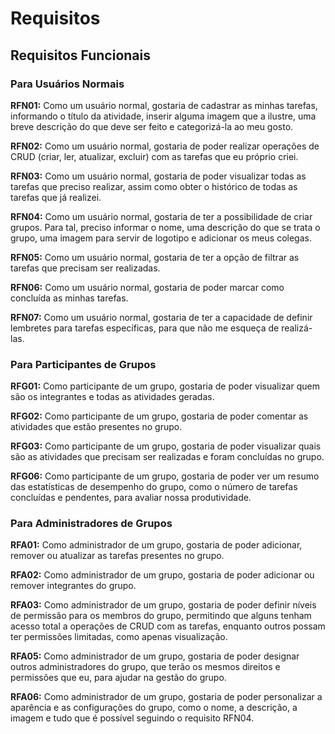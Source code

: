 # Requisitos

## Requisitos Funcionais

### Para Usuários Normais

**RFN01:** Como um usuário normal, gostaria de cadastrar as minhas tarefas, informando o título da atividade, inserir alguma imagem que a ilustre, uma breve descrição do que deve ser feito e categorizá-la ao meu gosto.

**RFN02:** Como um usuário normal, gostaria de poder realizar operações de CRUD (criar, ler, atualizar, excluir) com as tarefas que eu próprio criei.

**RFN03:** Como um usuário normal, gostaria de poder visualizar todas as tarefas que preciso realizar, assim como obter o histórico de todas as tarefas que já realizei.

**RFN04:** Como um usuário normal, gostaria de ter a possibilidade de criar grupos. Para tal, preciso informar o nome, uma descrição do que se trata o grupo, uma imagem para servir de logotipo e adicionar os meus colegas.

**RFN05:** Como um usuário normal, gostaria de ter a opção de filtrar as tarefas que precisam ser realizadas.

**RFN06:** Como um usuário normal, gostaria de poder marcar como concluída as minhas tarefas.

**RFN07:** Como um usuário normal, gostaria de ter a capacidade de definir lembretes para tarefas específicas, para que não me esqueça de realizá-las.

### Para Participantes de Grupos

**RFG01:** Como participante de um grupo, gostaria de poder visualizar quem são os integrantes e todas as atividades geradas.

**RFG02:** Como participante de um grupo, gostaria de poder comentar as atividades que estão presentes no grupo.

**RFG03:** Como participante de um grupo, gostaria de poder visualizar quais são as atividades que precisam ser realizadas e foram concluídas no grupo.

**RFG06:** Como participante de um grupo, gostaria de poder ver um resumo das estatísticas de desempenho do grupo, como o número de tarefas concluídas e pendentes, para avaliar nossa produtividade.

### Para Administradores de Grupos

**RFA01:** Como administrador de um grupo, gostaria de poder adicionar, remover ou atualizar as tarefas presentes no grupo.

**RFA02:** Como administrador de um grupo, gostaria de poder adicionar ou remover integrantes do grupo.

**RFA03:** Como administrador de um grupo, gostaria de poder definir níveis de permissão para os membros do grupo, permitindo que alguns tenham acesso total a operações de CRUD com as tarefas, enquanto outros possam ter permissões limitadas, como apenas visualização.

**RFA05:** Como administrador de um grupo, gostaria de poder designar outros administradores do grupo, que terão os mesmos direitos e permissões que eu, para ajudar na gestão do grupo.

**RFA06:** Como administrador de um grupo, gostaria de poder personalizar a aparência e as configurações do grupo, como o nome, a descrição, a imagem e tudo que é possível seguindo o requisito RFN04.
